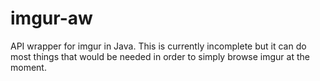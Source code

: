 imgur-aw
========

API wrapper for imgur in Java. This is currently incomplete but it can do most things that would be needed in order to simply browse imgur at the moment.
